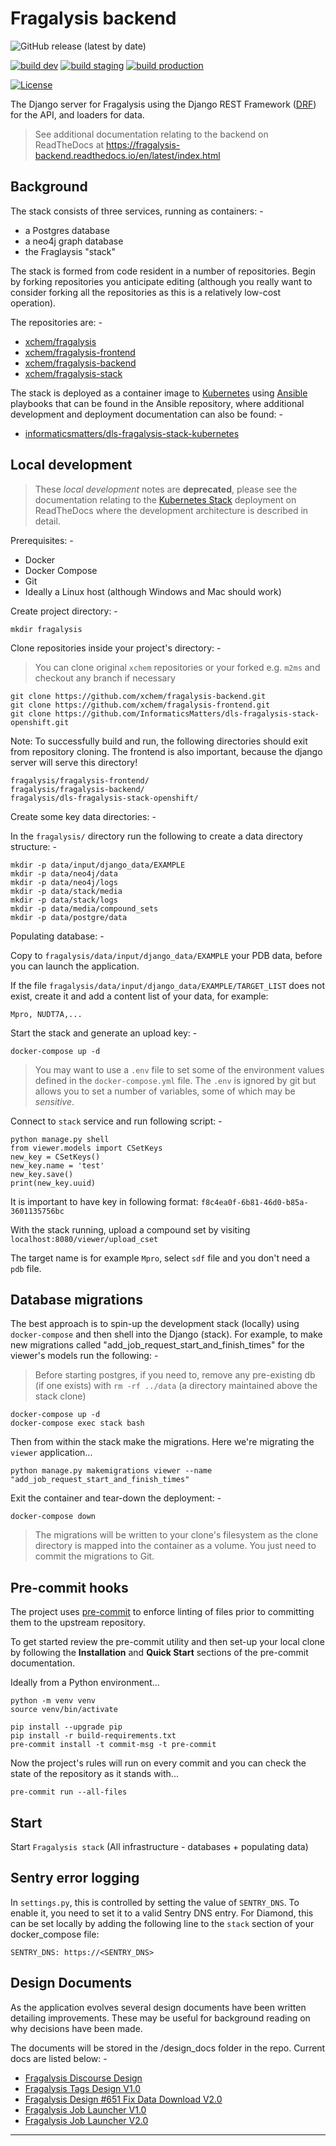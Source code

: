 # Fragalysis backend

![GitHub release (latest by date)](https://img.shields.io/github/v/release/xchem/fragalysis-backend)

[![build dev](https://github.com/xchem/fragalysis-backend/actions/workflows/build-dev.yaml/badge.svg)](https://github.com/xchem/fragalysis-backend/actions/workflows/build-dev.yaml)
[![build staging](https://github.com/xchem/fragalysis-backend/actions/workflows/build-staging.yaml/badge.svg)](https://github.com/xchem/fragalysis-backend/actions/workflows/build-staging.yaml)
[![build production](https://github.com/xchem/fragalysis-backend/actions/workflows/build-production.yaml/badge.svg)](https://github.com/xchem/fragalysis-backend/actions/workflows/build-production.yaml)

[![License](http://img.shields.io/badge/license-Apache%202.0-blue.svg?style=flat)](https://github.com/xchem/fragalysis-backend/blob/master/LICENSE.txt)

The Django server for Fragalysis using the Django REST Framework ([DRF])
for the API, and loaders for data.

>   See additional documentation relating to the backend on ReadTheDocs at
    https://fragalysis-backend.readthedocs.io/en/latest/index.html

## Background

The stack consists of three services, running as containers: -

- a Postgres database
- a neo4j graph database
- the Fraglaysis "stack"

The stack is formed from code resident in a number of repositories.
Begin by forking repositories you anticipate editing (although you really want
to consider forking all the repositories as this is a relatively low-cost
operation).

The repositories are: -

- [xchem/fragalysis](https://github.com/xchem/fragalysis)
- [xchem/fragalysis-frontend](https://github.com/xchem/fragalysis-frontend)
- [xchem/fragalysis-backend](https://github.com/xchem/fragalysis-backend)
- [xchem/fragalysis-stack](https://github.com/xchem/fragalysis-stack)

The stack is deployed as a container image to [Kubernetes] using [Ansible] playbooks
that can be found in the Ansible repository, where additional development and deployment
documentation can also be found: -

- [informaticsmatters/dls-fragalysis-stack-kubernetes](https://github.com/InformaticsMatters/dls-fragalysis-stack-kubernetes)

## Local development

>   These _local development_ notes are **deprecated**, please see the
    documentation relating to the [Kubernetes Stack] deployment on ReadTheDocs where
    the development architecture is described in detail.

Prerequisites: -

- Docker
- Docker Compose
- Git
- Ideally a Linux host (although Windows and Mac should work)

Create project directory: -

    mkdir fragalysis

Clone repositories inside your project's directory: -

>   You can clone original `xchem` repositories or your forked
    e.g. `m2ms` and checkout any branch if necessary

    git clone https://github.com/xchem/fragalysis-backend.git
    git clone https://github.com/xchem/fragalysis-frontend.git
    git clone https://github.com/InformaticsMatters/dls-fragalysis-stack-openshift.git

Note: To successfully build and run, the following directories should exit
from repository cloning. The frontend is also important, because the django
server will serve this directory!

    fragalysis/fragalysis-frontend/
    fragalysis/fragalysis-backend/
    fragalysis/dls-fragalysis-stack-openshift/

Create some key data directories: -

In the `fragalysis/` directory run the following to create a data directory structure: -

    mkdir -p data/input/django_data/EXAMPLE
    mkdir -p data/neo4j/data
    mkdir -p data/neo4j/logs
    mkdir -p data/stack/media
    mkdir -p data/stack/logs
    mkdir -p data/media/compound_sets
    mkdir -p data/postgre/data

Populating database: -

Copy to `fragalysis/data/input/django_data/EXAMPLE` your PDB data, before you can launch the application.

If the file `fragalysis/data/input/django_data/EXAMPLE/TARGET_LIST` does not exist,
create it and add a content list of your data, for example:

    Mpro, NUDT7A,...

Start the stack and generate an upload key: -

    docker-compose up -d

>   You may want to use a `.env` file to set some of the environment values defined in the
    `docker-compose.yml` file. The `.env` is ignored by git but allows you to set a number
    of variables, some of which may be _sensitive_.

Connect to `stack` service and run following script: -

    python manage.py shell
    from viewer.models import CSetKeys
    new_key = CSetKeys()
    new_key.name = 'test'
    new_key.save()
    print(new_key.uuid)

It is important to have key in following format: `f8c4ea0f-6b81-46d0-b85a-3601135756bc` 

With the stack running, upload a compound set by visiting `localhost:8080/viewer/upload_cset`

The target name is for example `Mpro`, select `sdf` file and you don't need a `pdb` file. 

## Database migrations
The best approach is to spin-up the development stack (locally) using
`docker-compose` and then shell into the Django (stack). For example,
to make new migrations called "add_job_request_start_and_finish_times"
for the viewer's models run the following: -

>   Before starting postgres, if you need to, remove any pre-existing db (if one exists)
    with `rm -rf ../data` (a directory maintained above the stack clone)

    docker-compose up -d
    docker-compose exec stack bash

Then from within the stack make the migrations. Here we're migrating the `viewer`
application...

    python manage.py makemigrations viewer --name "add_job_request_start_and_finish_times"

Exit the container and tear-down the deployment: -

    docker-compose down

>   The migrations will be written to your clone's filesystem as the clone directory
    is mapped into the container as a volume. You just need to commit the
    migrations to Git.

## Pre-commit hooks
The project uses [pre-commit] to enforce linting of files prior to committing
them to the upstream repository.

To get started review the pre-commit utility and then set-up your local clone
by following the **Installation** and **Quick Start** sections of the
pre-commit documentation.

Ideally from a Python environment...

    python -m venv venv
    source venv/bin/activate

    pip install --upgrade pip
    pip install -r build-requirements.txt
    pre-commit install -t commit-msg -t pre-commit

Now the project's rules will run on every commit and you can check the
state of the repository as it stands with...

    pre-commit run --all-files

## Start
Start `Fragalysis stack` (All infrastructure - databases + populating data)

## Sentry error logging

In `settings.py`, this is controlled by setting the value of `SENTRY_DNS`.
To enable it, you need to set it to a valid Sentry DNS entry.
For Diamond, this can be set locally by adding the 
following line to the `stack` section of your docker_compose file:

    SENTRY_DNS: https://<SENTRY_DNS>

## Design Documents

As the application evolves several design documents have been written detailing
improvements. These may be useful for background reading on why decisions have been made.

The documents will be stored in the /design_docs folder in the repo. Current docs are listed below: -

- [Fragalysis Discourse Design](design_docs/Fragalysis_Discourse_v0.2.pdf)
- [Fragalysis Tags Design V1.0](design_docs/Fragalysis_Tags_Design_V1.0.pdf)
- [Fragalysis Design #651 Fix Data Download V2.0](design_docs/Fragalysis_Design_651_Fix_Data_Download_V2.0.pdf)
- [Fragalysis Job Launcher V1.0](design_docs/Fragalysis_Job_Launcher_V1.0.pdf)
- [Fragalysis Job Launcher V2.0](design_docs/Fragalysis_Job_Launcher_Phase2_V1.0.pdf)

---

[ansible]: https://github.com/ansible/ansible
[drf]: https://www.django-rest-framework.org
[kubernetes]: https://kubernetes.io
[kubernetes stack]: https://dls-fragalysis-stack-kubernetes.readthedocs.io/en/latest/index.html#
[pre-commit]: https://pre-commit.com
[readthedocs]: https://fragalysis-backend.readthedocs.io/en/latest/index.html
